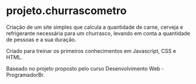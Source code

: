 # projeto.churrascometro
Criação de um site simples que calcula a quantidade de carne, cerveja e refrigerante necessária para um churrasco, levando em conta a quantidade de pessoas e a sua duração. 

Criado para treinar os primeiros conhecimentos em Javascript, CSS e HTML. 

Baseado no projeto proposto pelo curso Desenvolvimento Web - ProgramadorBr.
